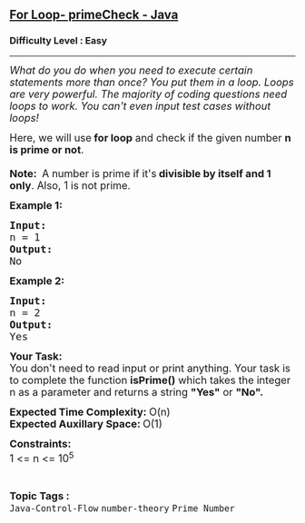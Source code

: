 <h2><a href="https://www.geeksforgeeks.org/problems/for-loop-primecheck-java/1?page=4&difficulty=Easy&status=unsolved&sortBy=submissions">For Loop- primeCheck - Java</a></h2><h3>Difficulty Level : Easy</h3><hr><div class="problems_problem_content__Xm_eO"><p><em><span style="font-size: 18px;">What do you do when you need to execute certain statements more than once? You put them in a loop. Loops are very powerful. The majority of coding questions need loops to work. You can't even input test cases without loops!</span></em></p>
<p><span style="font-size: 18px;">Here, we will use<strong> for loop</strong> and check if the given number <strong>n is prime or not</strong>.<br><br><strong>Note:&nbsp;</strong> A number is prime if it's<strong> divisible by itself and 1 only</strong>. Also, 1 is not prime.</span></p>
<p><strong><span style="font-size: 18px;">Example 1:</span></strong></p>
<pre><span style="font-size: 18px;"><strong>Input:</strong>
n = 1</span>
<span style="font-size: 18px;"><strong>Output:</strong></span>
<span style="font-size: 18px;">No
</span></pre>
<p><strong><span style="font-size: 18px;">Example 2:</span></strong></p>
<pre><span style="font-size: 18px;"><strong>Input:</strong>
n = 2</span>
<span style="font-size: 18px;"><strong>Output:</strong></span><span style="font-size: 18px;">
Yes</span></pre>
<p><span style="font-size: 18px;"><strong style="font-size: 18px;">Your Task: </strong><br><span style="font-size: 18px;">You don't need to read input or print anything. Your task is to complete the function <strong>isPrime()</strong> which takes the integer n as a parameter and returns a string <strong>"Yes"</strong> or <strong>"No".</strong></span><br></span></p>
<p><span style="font-size: 18px;"><strong>Expected Time Complexity:&nbsp;</strong>O(n)<br><strong>Expected Auxillary Space:&nbsp;</strong>O(1)</span></p>
<p><span style="font-size: 18px;"><strong>Constraints:</strong><br>1 &lt;= n &lt;= 10<sup>5</sup></span></p></div><br><p><span style=font-size:18px><strong>Topic Tags : </strong><br><code>Java-Control-Flow</code>&nbsp;<code>number-theory</code>&nbsp;<code>Prime Number</code>&nbsp;